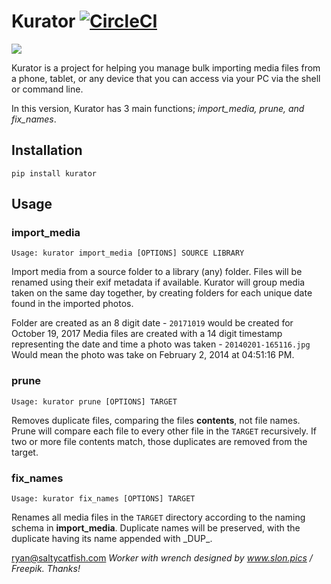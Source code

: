 # Kurator [![CircleCI](https://circleci.com/gh/SaltyCatFish/kurator/tree/master.svg?style=svg)](https://circleci.com/gh/SaltyCatFish/kurator/tree/master)
![](http://saltycatfish.com/wp-content/uploads/2017/10/kurator_worker-e1508625294523.jpg)

Kurator is a project for helping you manage bulk importing media files from a phone, tablet, or any device that you can access via your PC via the shell or command line.

In this version, Kurator has 3 main functions; *import_media, prune, and fix_names*.

## Installation
`pip install kurator`

## Usage

### import_media

`Usage: kurator import_media [OPTIONS] SOURCE LIBRARY`

Import media from a source folder to a library (any) folder.  Files will be renamed using their exif metadata if available.  Kurator will group media taken on the same day together, by creating folders for each unique date found in the imported photos.

Folder are created as an 8 digit date - `20171019` would be created for October 19, 2017
Media files are created with a 14 digit timestamp representing the date and time a photo was taken - `20140201-165116.jpg` Would mean the photo was take on February 2, 2014 at 04:51:16 PM.

### prune

`Usage: kurator prune [OPTIONS] TARGET`

Removes duplicate files, comparing the files **contents**, not file names.  Prune will compare each file to every other file in the `TARGET` recursively.  If two or more file contents match, those duplicates are removed from the target.

### fix_names

`Usage: kurator fix_names [OPTIONS] TARGET`

Renames all media files in the `TARGET` directory according to the naming schema in **import_media**.  Duplicate names will be preserved, with the duplicate having its name appended with \_DUP_<TIMESTAMP>.

ryan@saltycatfish.com
*Worker with wrench designed by www.slon.pics / Freepik.  Thanks!*


